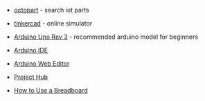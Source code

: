 - [octopart](https://octopart.com/) - search iot parts

- [tinkercad](https://www.tinkercad.com/) - online simulator

- [Arduino Uno Rev 3](https://store-usa.arduino.cc/products/arduino-uno-rev) - recommended arduino model for beginners

- [Arduino IDE](https://www.arduino.cc/en/software)

- [Arduino Web Editor](https://create.arduino.cc/editor/)

- [Project Hub](https://projecthub.arduino.cc/)

- [How to Use a Breadboard](https://youtu.be/6WReFkfrUIk?si=X2N8BdS5Phu4Hjuf)
